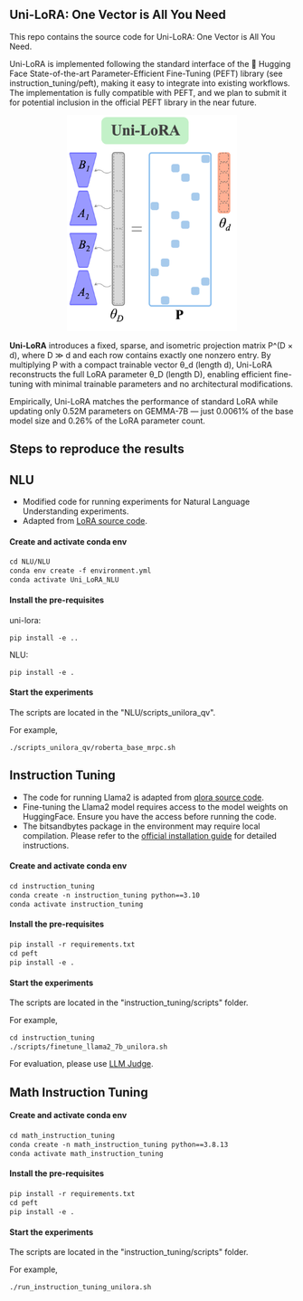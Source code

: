 ##  Uni-LoRA: One Vector is All You Need

This repo contains the source code for Uni-LoRA: One Vector is All You Need.

Uni-LoRA is implemented following the standard interface of the 🤗 Hugging Face State-of-the-art Parameter-Efficient Fine-Tuning (PEFT) library (see instruction_tuning/peft), making it easy to integrate into existing workflows. The implementation is fully compatible with PEFT, and we plan to submit it for potential inclusion in the official PEFT library in the near future.

 
<p align="center">
<img src="./unilora.png" alt="Uni-LoRA Architecture" width="300"/>
</p>

**Uni-LoRA**  introduces a fixed, sparse, and isometric projection matrix P^(D × d), where D ≫ d and each row contains exactly one nonzero entry. By multiplying P with a compact trainable vector θ_d (length d), Uni-LoRA reconstructs the full LoRA parameter θ_D (length D), enabling efficient fine-tuning with minimal trainable parameters and no architectural modifications.

Empirically, Uni-LoRA matches the performance of standard LoRA while updating only 0.52M parameters on GEMMA-7B — just 0.0061% of the base model size and 0.26% of the LoRA parameter count. 

## Steps to reproduce the results

## NLU
- Modified code for running experiments for Natural Language Understanding experiments.
- Adapted from [LoRA source code](https://github.com/microsoft/LoRA).
#### Create and activate conda env
```console
cd NLU/NLU
conda env create -f environment.yml
conda activate Uni_LoRA_NLU
```
#### Install the pre-requisites
uni-lora:
```console
pip install -e ..
```
NLU:
```console
pip install -e .
```
#### Start the experiments
The scripts are located in the "NLU/scripts_unilora_qv".

For example,
```console
./scripts_unilora_qv/roberta_base_mrpc.sh
```


## Instruction Tuning

- The code for running Llama2 is adapted from [qlora source code](https://github.com/artidoro/qlora).
- Fine-tuning the Llama2 model requires access to the model weights on HuggingFace. Ensure you have the access before running the code.
- The bitsandbytes package in the environment may require local compilation. Please refer to the [official installation guide](https://github.com/bitsandbytes-foundation/bitsandbytes/blob/main/docs/source/installation.mdx) for detailed instructions.

#### Create and activate conda env
```console
cd instruction_tuning
conda create -n instruction_tuning python==3.10
conda activate instruction_tuning
```

#### Install the pre-requisites
```console
pip install -r requirements.txt
cd peft
pip install -e .
```

#### Start the experiments
The scripts are located in the "instruction_tuning/scripts" folder.

For example,
```console
cd instruction_tuning
./scripts/finetune_llama2_7b_unilora.sh
```

For evaluation, please use [LLM Judge](https://github.com/lm-sys/FastChat/tree/main/fastchat/llm_judge).

## Math Instruction Tuning
#### Create and activate conda env
```console
cd math_instruction_tuning
conda create -n math_instruction_tuning python==3.8.13
conda activate math_instruction_tuning
```

#### Install the pre-requisites
```console
pip install -r requirements.txt
cd peft
pip install -e .
```

#### Start the experiments
The scripts are located in the "instruction_tuning/scripts" folder.

For example,
```console
./run_instruction_tuning_unilora.sh
```

